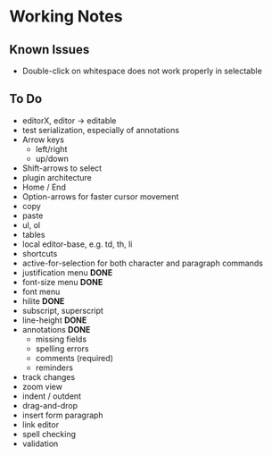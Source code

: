 # Working Notes

## Known Issues

* Double-click on whitespace does not work properly in selectable

## To Do

* editorX, editor -> editable
* test serialization, especially of annotations
* Arrow keys
    * left/right
    * up/down
* Shift-arrows to select
* plugin architecture
* Home / End
* Option-arrows for faster cursor movement
* copy
* paste
* ul, ol
* tables
* local editor-base, e.g. td, th, li
* shortcuts
* active-for-selection for both character and paragraph commands
* justification menu **DONE**
* font-size menu **DONE**
* font menu
* hilite **DONE**
* subscript, superscript
* line-height **DONE**
* annotations **DONE**
    * missing fields
    * spelling errors
    * comments (required)
    * reminders
* track changes
* zoom view
* indent / outdent
* drag-and-drop
* insert form paragraph
* link editor
* spell checking
* validation
